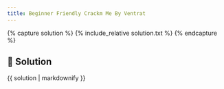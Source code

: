 ```yaml
---
title: Beginner Friendly Crackm Me By Ventrat
---
```


{% capture solution %}
{% include_relative solution.txt %}
{% endcapture %}

## 📝 Solution

{{ solution | markdownify }}
